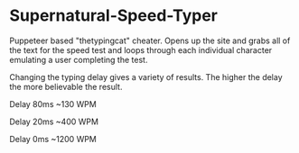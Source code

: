 # Supernatural-Speed-Typer

Puppeteer based "thetypingcat" cheater. Opens up the site and grabs all of the text for the speed test and loops through each individual character emulating a user completing the test.


Changing the typing delay gives a variety of results. The higher the delay the more believable the result.

Delay 80ms  ~130 WPM

Delay 20ms  ~400 WPM

Delay 0ms  ~1200 WPM
